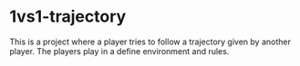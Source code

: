 # 1vs1-trajectory
This is a project where a player tries to follow a trajectory given by another player. The players play in a define environment and rules.
